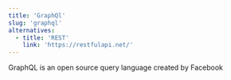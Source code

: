 ```yaml
---
title: 'GraphQl'
slug: 'graphql'
alternatives:
  - title: 'REST'
    link: 'https://restfulapi.net/'
---
```


GraphQL is an open source query language created by Facebook